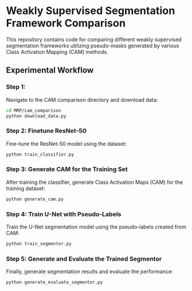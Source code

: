 # Weakly Supervised Segmentation Framework Comparison

This repository contains code for comparing different weakly supervised segmentation frameworks utilizing pseudo-masks generated by various Class Activation Mapping (CAM) methods.

## Experimental Workflow

### Step 1: 

Navigate to the CAM comparison directory and download data:

```bash
cd MRP/cam_comparison
python download_data.py
```

### Step 2: Finetune ResNet-50

Fine-tune the ResNet-50 model using the dataset:

```bash
python train_classifier.py
```

### Step 3: Generate CAM for the Training Set

After training the classifier, generate Class Activation Maps (CAM) for the training dataset:

```bash
python generate_cam.py
```

### Step 4: Train U-Net with Pseudo-Labels

Train the U-Net segmentation model using the pseudo-labels created from CAM:

```bash
python train_segmentor.py
```

### Step 5: Generate and Evaluate the Trained Segmentor

Finally, generate segmentation results and evaluate the performance:

```bash
python generate_evaluate_segmentor.py
```